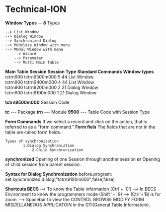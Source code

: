 # Technical-ION
**Window Types**  -- **8** Types

	--> List Window
 	--> Dialog Window
  	--> Synchronized Dialog
  	--> Modeless Window with menu
   	--> MOdal Window with menu
    	--> Wizard
     	--> Parameter
      	--> Multi Main Table
       


**Main Table**              **Session**         **Session Type**      **Standard Commands**           **Window types**
    tctrn900             tctrn9500m000                    5                   44                        List Window   
    tctrn900             tctrn9400m000                    4                   44                        List Window   
    tctrn900             tctrn9200m000                    2                   21                        Dialog Window   
    tctrn900             tctrn9100m000                    1                   21                        Dialog Window   



**tctrn9500m000**    Session Code

**tc**     --- Package
**trn**    --- Module
**9500**   --- Table Code with Session Type


**Form Commands**  If we select a record and click on the action, that is referred to as a "form command."
**Form fiels**    The fields that are not in the table are called form fields.

	Types of synchronization
 			1.Dialog Synchroniztion
    			2.Child Synchronization


**synchronized** Opening of one Session through another session **or** Opening of child session from parent session.

**Syntax for Dialog Synchronization**              before.program:
	set.synchronized.dialog("tctrn9100m000",false,false)

 

**Shortcuts BECS**
--> To know the Table information (Ctrl + '0')
--> In BECS Environment to know the programmers mode (Shift '+' 8)
--> (Ctrl'+'B) is for zoom.
--> Spacebar to view the CONTROL	BROWSE	MODIFY	FORM	MISCELLANEOUS	APPLICATOIN in the GTI(General Table Informatoin).
